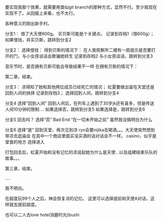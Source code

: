 要实现我那个效果，就需要用类似git branch的那种方式，显然不行。至少我现在实现不了。从回报上来看，也不太行。



各种意义的刚出新手村。

分支1：
借了大天使600g。
买贝斯可能是个关键点。
记录到存档1（借600g）；
如果借钱，并买贝斯，跳转到分支2

分支2：
选择借钱：
得到贝斯的情况下：
在人类观察所二楼有一扇提示是否要打开的门，与小女孩谈话会欺骗她转生
记录到存档2
与小女孩谈话，跳转到分支3


音乐节时，是否拥有贝斯可能会导致结果不一样
在拥有贝斯的情况下：

第二章，结束。

分支3：
凉得知了她和其他两位成员已经死亡的情况；
虹夏要做出留在天堂还是回到人间的抉择
记录到存档3；
选择回到人间，跳转到分支4


分支4
选择“回到人间”
回到人间后，在列车上遇到了30岁jk还有喜多，但是传送人间10分钟的限制....
如果选择否，跳转到分支5
如果选择是，跳转到分支6


分支5
回去吗？
选择“否”
Bad End “在一切未开始之前”
虽然我没搞明白为什么

分支6
选择“是”
回到天堂，再次见到凉
ryo会要nijika去喝酒。。。大天使突然想到带凉去逛庙会
在其中一个商店里面买没买酒的话对话会不一样。
casino，似乎是堂食的地方
选择进入


打包回去后，虹夏开始和没有记忆的凉说起她为什么是天使...以及组建结束乐队的故事。。。

第三章，结束。

....

我不明白。

在超度玩99个人之后，神会恢复凉的记忆。
这里可以选择提前和天使A对话，这样就去提前超度。

也可以二人去love hotel消磨时光(bushi




